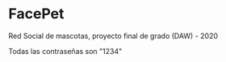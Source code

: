 # FacePet
Red Social de mascotas, proyecto final de grado (DAW) - 2020

Todas las contraseñas son "1234"